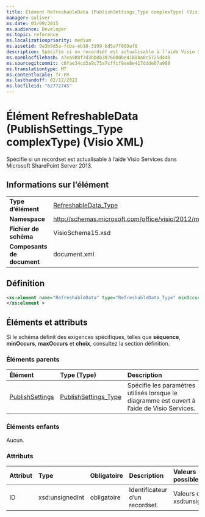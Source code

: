 ```yaml
---
title: Élément RefreshableData (PublishSettings_Type complexType) (Visio XML)
manager: soliver
ms.date: 03/09/2015
ms.audience: Developer
ms.topic: reference
ms.localizationpriority: medium
ms.assetid: 9a3b9d5a-fcba-eb18-3199-bd5a7f889af8
description: Spécifie si un recordset est actualisable à l’aide Visio Services dans Microsoft SharePoint Server 2013.
ms.openlocfilehash: a7ea988f7d3bb8b3876000be41b8ba8c5725d448
ms.sourcegitcommit: c0fae34cd3a9c75a7cffcf9ae8e417ddde07a989
ms.translationtype: MT
ms.contentlocale: fr-FR
ms.lasthandoff: 02/12/2022
ms.locfileid: "62772745"
---
```

# <a name="refreshabledata-element-publishsettings_type-complextype-visio-xml"></a>Élément RefreshableData (PublishSettings_Type complexType) (Visio XML)

Spécifie si un recordset est actualisable à l’aide Visio Services dans Microsoft SharePoint Server 2013.
  
## <a name="element-information"></a>Informations sur l’élément

|||
|:-----|:-----|
|**Type d’élément** <br/> |[RefreshableData_Type](refreshabledata_type-complextypevisio-xml.md) <br/> |
|**Namespace** <br/> |http://schemas.microsoft.com/office/visio/2012/main  <br/> |
|**Fichier de schéma** <br/> |VisioSchema15.xsd  <br/> |
|**Composants de document** <br/> |document.xml  <br/> |
   
## <a name="definition"></a>Définition

```XML
<xs:element name="RefreshableData" type="RefreshableData_Type" minOccurs="0" maxOccurs="unbounded" >
</xs:element >

```

## <a name="elements-and-attributes"></a>Éléments et attributs

Si le schéma définit des exigences spécifiques, telles que **séquence**, **minOccurs**, **maxOccurs** et **choix**, consultez la section définition. 
  
### <a name="parent-elements"></a>Éléments parents

|**Élément**|**Type (Type)**|**Description**|
|:-----|:-----|:-----|
|[PublishSettings](publishsettings-element-visiodocument_type-complextypevisio-xml.md) <br/> |[PublishSettings_Type](publishsettings_type-complextypevisio-xml.md) <br/> |Spécifie les paramètres utilisés lorsque le diagramme est ouvert à l’aide de Visio Services. |
   
### <a name="child-elements"></a>Éléments enfants

Aucun.
  
### <a name="attributes"></a>Attributs

|**Attribut**|**Type**|**Obligatoire**|**Description**|**Valeurs possibles**|
|:-----|:-----|:-----|:-----|:-----|
|ID  <br/> |xsd:unsignedInt  <br/> |obligatoire  <br/> |Identificateur d’un recordset. |Valeurs du type xsd:unsignedInt. |
   

